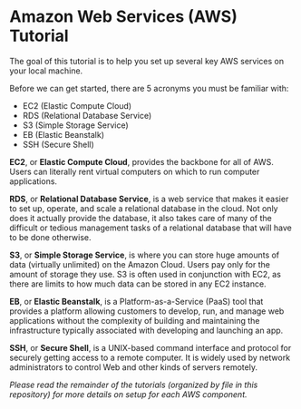 # Amazon Web Services (AWS) Tutorial

The goal of this tutorial is to help you set up several key AWS services on your local machine. 

Before we can get started, there are 5 acronyms you must be familiar with:
- EC2 (Elastic Compute Cloud)
- RDS (Relational Database Service)
- S3 (Simple Storage Service)
- EB (Elastic Beanstalk)
- SSH (Secure Shell)

**EC2**, or **Elastic Compute Cloud**, provides the backbone for all of AWS. Users can literally rent virtual computers on which to run computer applications. 

**RDS**, or **Relational Database Service**, is a web service that makes it easier to set up, operate, and scale a relational database in the cloud. Not only does it actually provide the database, it also takes care of many of the difficult or tedious management tasks of a relational database that will have to be done otherwise.

**S3**, or **Simple Storage Service**, is where you can store huge amounts of data (virtually unlimited) on the Amazon Cloud. Users pay only for the amount of storage they use. S3 is often used in conjunction with EC2, as there are limits to how much data can be stored in any EC2 instance. 

**EB**, or **Elastic Beanstalk**, is a Platform-as-a-Service (PaaS) tool that provides a platform allowing customers to develop, run, and manage web applications without the complexity of building and maintaining the infrastructure typically associated with developing and launching an app.

**SSH**, or **Secure Shell**, is a UNIX-based command interface and protocol for securely getting access to a remote computer. It is widely used by network administrators to control Web and other kinds of servers remotely.

*Please read the remainder of the tutorials (organized by file in this repository) for more details on setup for each AWS component.*
